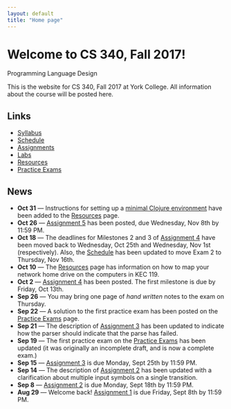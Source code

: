```yaml
---
layout: default
title: "Home page"
---
```


# Welcome to CS 340, Fall 2017!

<div id="subtitle">Programming Language Design</div>

This is the website for CS 340, Fall 2017 at York College.  All information about the course will be posted here.

## Links

* [Syllabus](syllabus.html)
* [Schedule](schedule.html)
* [Assignments](assign/index.html)
* [Labs](labs/index.html)
* [Resources](resources/index.html)
* [Practice Exams](practice/index.html)

## News

* **Oct 31** &mdash; Instructions for setting up a [minimal Clojure environment](resources/minimal_clojure.html) have been added to the [Resources](resources/index.html) page.
* **Oct 26** &mdash; [Assignment 5](assign/assign05.html) has been posted, due Wednesday, Nov 8th by 11:59 PM.
* **Oct 18** &mdash; The deadlines for Milestones 2 and 3 of [Assignment 4](assign/assign04.html) have been moved back to Wednesday, Oct 25th and Wednesday, Nov 1st (respectively).  Also, the [Schedule](schedule.html) has been updated to move Exam 2 to Thursday, Nov 16th.
* **Oct 10** &mdash; The [Resources](resources/index.html) page has information on how to map your network home drive on the computers in KEC 119.
* **Oct 2** &mdash; [Assignment 4](assign/assign04.html) has been posted.  The first milestone is due by Friday, Oct 13th.
* **Sep 26** &mdash; You may bring one page of *hand written* notes to the exam on Thursday.
* **Sep 22** &mdash; A solution to the first practice exam has been posted on the [Practice Exams](practice/index.html) page.
* **Sep 21** &mdash; The description of [Assignment 3](assign/assign03.html) has been updated to indicate how the parser should indicate that the parse has failed.
* **Sep 19** &mdash; The first practice exam on the [Practice Exams](practice/index.html) has been updated (it was originally an incomplete draft, and is now a complete exam.)
* **Sep 15** &mdash; [Assignment 3](assign/assign03.html) is due Monday, Sept 25th by 11:59 PM.
* **Sep 14** &mdash; The description of [Assignment 2](assign/assign02.html) has been updated with a clarification about multiple input symbols on a single transition.
* **Sep 8** &mdash; [Assignment 2](assign/assign02.html) is due Monday, Sept 18th by 11:59 PM.
* **Aug 29** &mdash; Welcome back!  [Assignment 1](assign/assign01.html) is due Friday, Sept 8th by 11:59 PM.
